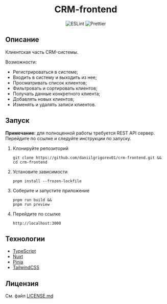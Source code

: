 <h1 align="center">CRM-frontend</h1>

<div align="center">
  <img alt="ESLint" src="https://img.shields.io/badge/ESLint-%234b32c3?style=flat&logo=eslint">
  <img alt="Prettier" src="https://img.shields.io/badge/Prettier-%233658a5?style=flat&logo=prettier">
</div>

## Описание

Клиентская часть CRM-системы.

Возможности:

- Регистрироваться в системе;
- Входить в систему и выходить из нее;
- Просматривать список клиентов;
- Фильтровать и сортировать клиентов;
- Получать данные конкретного клиента;
- Добавлять новых клиентов;
- Изменять и удалять записи клиентов.

## Запуск

**Примечание:** для полноценной работы требуется REST API сервер. Перейдите по
ссылке и следуйте инструкции по запуску.

1. Клонируйте репозиторий

   ```
   git clone https://github.com/daniilgrigorev01/crm-frontend.git &&
   cd crm-frontend
   ```

2. Установите зависимости

   ```
   pnpm install --frozen-lockfile
   ```

3. Соберите и запустите приложение

   ```
   pnpm run build &&
   pnpm run preview
   ```

4. Перейдите по ссылке

   ```
   http://localhost:3000
   ```

## Технологии

- [TypeScript](https://www.typescriptlang.org/)
- [Nuxt](https://nuxt.com/)
- [Pinia](https://pinia.vuejs.org/)
- [TailwindCSS](https://tailwindcss.com/)

## Лицензия

См. файл [LICENSE.md](LICENSE.md)
